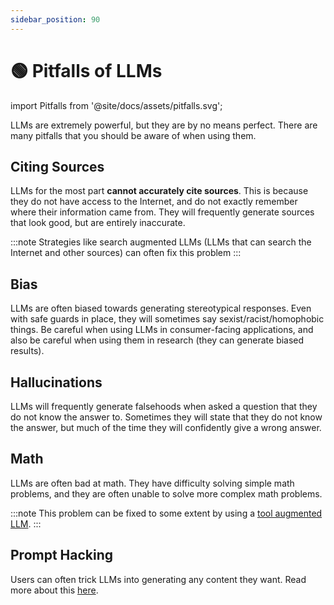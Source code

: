 ```yaml
---
sidebar_position: 90
---
```


# 🟢 Pitfalls of LLMs

import Pitfalls from '@site/docs/assets/pitfalls.svg';

<div style={{textAlign: 'center'}}>
  <Pitfalls style={{width:"500px",height:"200px",verticalAlign:"top"}}/>
</div>


LLMs are extremely powerful, but they are by no means perfect. There are many pitfalls that you should be aware of when using them.

## Citing Sources

LLMs for the most part **cannot accurately cite sources**. This is because they do not have access to the Internet, and do not exactly remember where their information came from. They will frequently generate sources that look good, but are entirely inaccurate.

:::note
Strategies like search augmented LLMs (LLMs that can search the Internet and other sources) can often fix this problem
:::

## Bias

LLMs are often biased towards generating stereotypical responses. Even with safe guards in place, they will sometimes say sexist/racist/homophobic things. Be careful when using LLMs in consumer-facing applications, and also be careful when using them in research (they can generate biased results).

## Hallucinations

LLMs will frequently generate falsehoods when asked a question that they do not know the answer to. Sometimes they will state that they do not know the answer, but much of the time they will confidently give a wrong answer.

## Math

LLMs are often bad at math. They have difficulty solving simple math problems, and they are often unable to solve more complex math problems.

:::note
This problem can be fixed to some extent by using a [tool augmented LLM](https://learnprompting.org/docs/advanced_applications/mrkl).
:::

## Prompt Hacking

Users can often trick LLMs into generating any content they want. Read more about this [here](https://learnprompting.org/docs/category/-prompt-hacking).